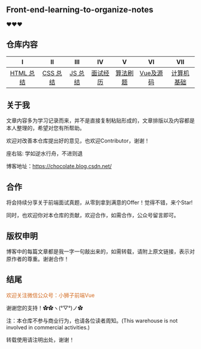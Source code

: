 ## Front-end-learning-to-organize-notes

❤❤❤

## 仓库内容

| Ⅰ| Ⅱ|Ⅲ|Ⅳ|  Ⅴ | Ⅵ| Ⅶ| 
|:--------:|:-------------:|:-------------:|:-------------:|:-------------:|:-------------:|:-------------:|
| <a href="https://github.com/Chocolate1999/Front-end-learning-to-organize-notes/tree/master/HTML">HTML 总结</a> | <a href="https://github.com/Chocolate1999/Front-end-learning-to-organize-notes/tree/master/CSS">CSS 总结</a>   |  <a href="https://github.com/Chocolate1999/Front-end-learning-to-organize-notes/tree/master/JavaScript">JS 总结</a> |  <a href="https://github.com/Chocolate1999/Front-end-learning-to-organize-notes/tree/master/Interview%20Record">面试经历</a>  | <a href="">算法刷题 </a>    | <a href="https://github.com/Chocolate1999/Front-end-learning-to-organize-notes/tree/master/Vue%E5%8F%8A%E6%BA%90%E7%A0%81">Vue及源码</a> |    <a href="">计算机基础</a>  |




## 关于我

文章内容多为学习记录而来，并不是直接复制粘贴形成的，文章排版以及内容都是本人整理的，希望对您有所帮助。

欢迎对改善本仓库提出好的意见，也欢迎Contributor，谢谢！

座右铭: 学如逆水行舟，不进则退

博客地址：https://chocolate.blog.csdn.net/

## 合作

将会持续分享关于前端面试真题，从零到拿到满意的Offer！觉得不错，来个Star!

同时，也欢迎你对本仓库的贡献，欢迎合作，如需合作，公众号留言即可。

## 版权申明

博客中的每篇文章都是我一字一句敲出来的，如需转载，请附上原文链接，表示对原作者的尊重。谢谢合作！


## 结尾

<font color=chocolate>欢迎关注微信公众号：小狮子前端Vue</font>

谢谢您的支持！✿✿ヽ(°▽°)ノ✿

注：本仓库不参与商业行为，也请各位读者周知。(This warehouse is not involved in commercial activities.)

转载使用请注明出处，谢谢！



